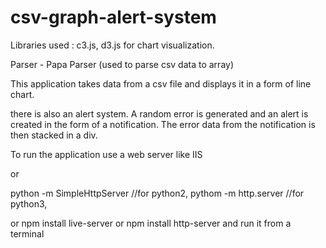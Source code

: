 # csv-graph-alert-system

Libraries used : c3.js, d3.js for chart visualization.

Parser - Papa Parser (used to parse csv data to array)

This application takes data from a csv file and displays it in a form of line chart.


there is also an alert system. A random error is generated and an alert is created in the form of a notification.
The error data from the notification is then stacked in a div.

To run the application use a web server like IIS

or

python -m SimpleHttpServer //for python2,
pythom -m http.server     //for python3,

or npm install live-server
or npm install http-server and run it from a terminal
